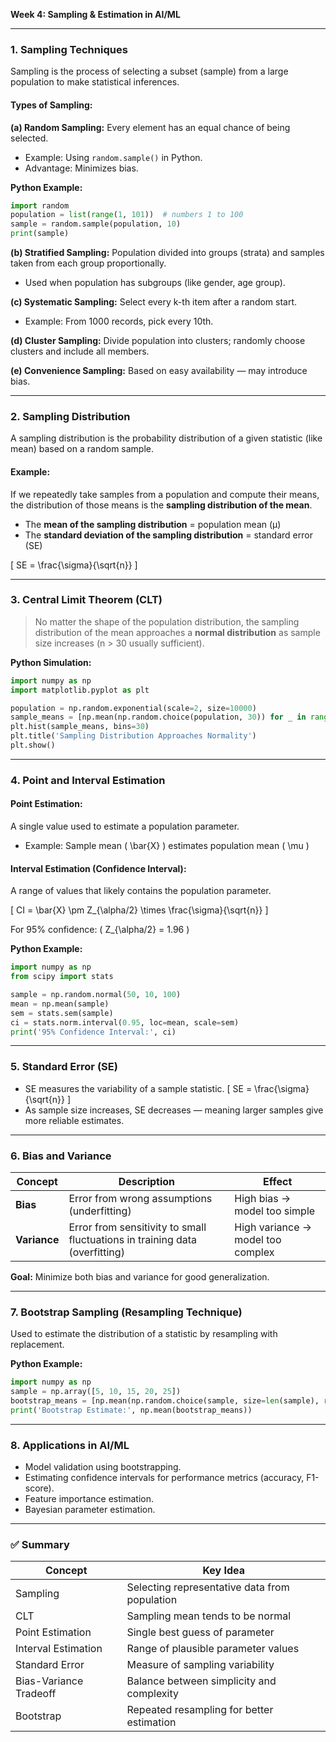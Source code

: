 **Week 4: Sampling & Estimation in AI/ML**

---

### **1. Sampling Techniques**
Sampling is the process of selecting a subset (sample) from a large population to make statistical inferences.

#### **Types of Sampling:**

**(a) Random Sampling:**
Every element has an equal chance of being selected.
- Example: Using `random.sample()` in Python.
- Advantage: Minimizes bias.

**Python Example:**
```python
import random
population = list(range(1, 101))  # numbers 1 to 100
sample = random.sample(population, 10)
print(sample)
```

**(b) Stratified Sampling:**
Population divided into groups (strata) and samples taken from each group proportionally.
- Used when population has subgroups (like gender, age group).

**(c) Systematic Sampling:**
Select every k-th item after a random start.
- Example: From 1000 records, pick every 10th.

**(d) Cluster Sampling:**
Divide population into clusters; randomly choose clusters and include all members.

**(e) Convenience Sampling:**
Based on easy availability — may introduce bias.

---

### **2. Sampling Distribution**
A sampling distribution is the probability distribution of a given statistic (like mean) based on a random sample.

#### Example:
If we repeatedly take samples from a population and compute their means, the distribution of those means is the **sampling distribution of the mean**.

- The **mean of the sampling distribution** = population mean (μ)
- The **standard deviation of the sampling distribution** = standard error (SE)

\[
SE = \frac{\sigma}{\sqrt{n}}
\]

---

### **3. Central Limit Theorem (CLT)**

> No matter the shape of the population distribution, the sampling distribution of the mean approaches a **normal distribution** as sample size increases (n > 30 usually sufficient).

**Python Simulation:**
```python
import numpy as np
import matplotlib.pyplot as plt

population = np.random.exponential(scale=2, size=10000)
sample_means = [np.mean(np.random.choice(population, 30)) for _ in range(1000)]
plt.hist(sample_means, bins=30)
plt.title('Sampling Distribution Approaches Normality')
plt.show()
```

---

### **4. Point and Interval Estimation**

#### **Point Estimation:**
A single value used to estimate a population parameter.
- Example: Sample mean \( \bar{X} \) estimates population mean \( \mu \)

#### **Interval Estimation (Confidence Interval):**
A range of values that likely contains the population parameter.

\[
CI = \bar{X} \pm Z_{\alpha/2} \times \frac{\sigma}{\sqrt{n}}
\]

For 95% confidence:
\( Z_{\alpha/2} = 1.96 \)

**Python Example:**
```python
import numpy as np
from scipy import stats

sample = np.random.normal(50, 10, 100)
mean = np.mean(sample)
sem = stats.sem(sample)
ci = stats.norm.interval(0.95, loc=mean, scale=sem)
print('95% Confidence Interval:', ci)
```

---

### **5. Standard Error (SE)**

- SE measures the variability of a sample statistic.
\[
SE = \frac{\sigma}{\sqrt{n}}
\]
- As sample size increases, SE decreases — meaning larger samples give more reliable estimates.

---

### **6. Bias and Variance**

| Concept | Description | Effect |
|----------|--------------|---------|
| **Bias** | Error from wrong assumptions (underfitting) | High bias → model too simple |
| **Variance** | Error from sensitivity to small fluctuations in training data (overfitting) | High variance → model too complex |

**Goal:** Minimize both bias and variance for good generalization.

---

### **7. Bootstrap Sampling (Resampling Technique)**
Used to estimate the distribution of a statistic by resampling with replacement.

**Python Example:**
```python
import numpy as np
sample = np.array([5, 10, 15, 20, 25])
bootstrap_means = [np.mean(np.random.choice(sample, size=len(sample), replace=True)) for _ in range(1000)]
print('Bootstrap Estimate:', np.mean(bootstrap_means))
```

---

### **8. Applications in AI/ML**
- Model validation using bootstrapping.
- Estimating confidence intervals for performance metrics (accuracy, F1-score).
- Feature importance estimation.
- Bayesian parameter estimation.

---

### ✅ **Summary**
| Concept | Key Idea |
|----------|-----------|
| Sampling | Selecting representative data from population |
| CLT | Sampling mean tends to be normal |
| Point Estimation | Single best guess of parameter |
| Interval Estimation | Range of plausible parameter values |
| Standard Error | Measure of sampling variability |
| Bias-Variance Tradeoff | Balance between simplicity and complexity |
| Bootstrap | Repeated resampling for better estimation |